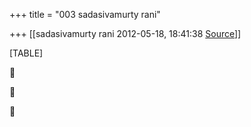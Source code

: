 +++
title = "003 sadasivamurty rani"

+++
[[sadasivamurty rani	2012-05-18, 18:41:38 [Source](https://groups.google.com/g/bvparishat/c/Y30YRE9Uozc)]]



[TABLE]







